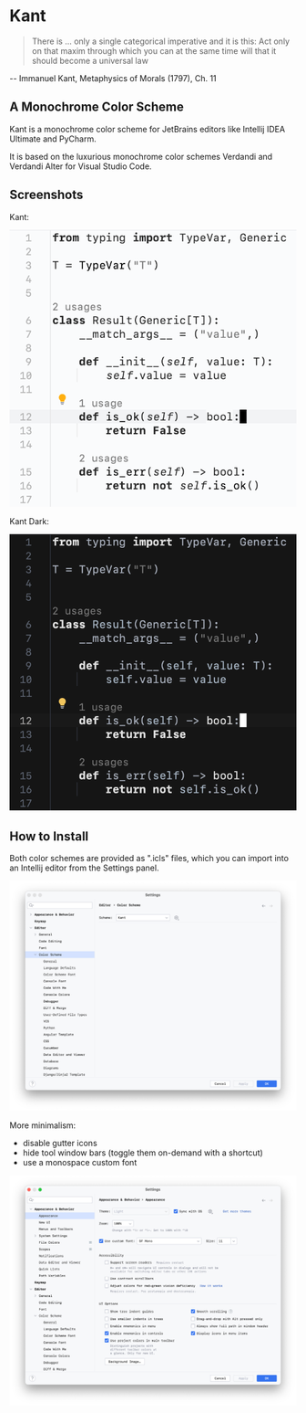 # Kant

> There is ... only a single categorical imperative and it is this: Act only on that maxim through which you can at the same time will that it should become a universal law

-- Immanuel Kant, Metaphysics of Morals (1797), Ch. 11

## A Monochrome Color Scheme

Kant is a monochrome color scheme for JetBrains editors like Intellij IDEA Ultimate and PyCharm.

It is based on the luxurious monochrome color schemes Verdandi and Verdandi Alter for Visual Studio Code.

## Screenshots

Kant:

<img src="kant.png">

Kant Dark:

<img src="kant-dark.png">

## How to Install

Both color schemes are provided as ".icls" files, which you can import into an Intellij editor from the Settings panel.

<img src="settings.png">

More minimalism:

* disable gutter icons
* hide tool window bars (toggle them on-demand with a shortcut)
* use a monospace custom font

<img src="custom_font.png">
